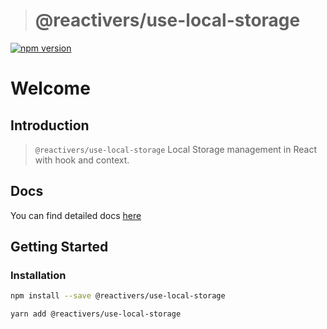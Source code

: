 > # @reactivers/use-local-storage

[![npm version](https://badge.fury.io/js/@reactivers%2Fuse-local-storage.svg)](//www.npmjs.com/package/@reactivers/use-local-storage)

# Welcome

## Introduction

> ```@reactivers/use-local-storage``` Local Storage management in React with hook and context.

## Docs
You can find detailed docs [here](https://hooks.reactivers.com/use-local-storage)

## Getting Started

### Installation

```bash
npm install --save @reactivers/use-local-storage

yarn add @reactivers/use-local-storage
```